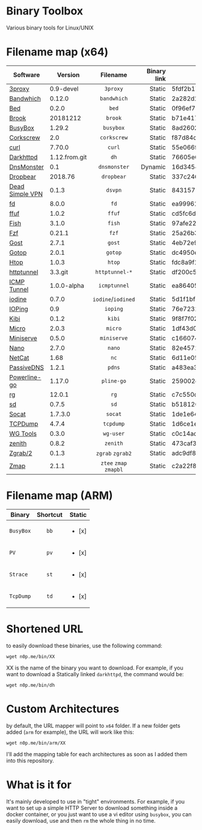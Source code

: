 
# Binary Toolbox

Various binary tools for Linux/UNIX

# Filename map (x64)

|   Software                                                | Version        |Filename               | Binary link   | SHA256
| ----------------------------------------------------------|----------------|:---------------------:| -------------:| -----------------------------------------------------------------|
| [3proxy](https://github.com/z3APA3A/3proxy)               |0.9-devel       | `3proxy`              |  Static       | 5fdf2b17fccf0c579d927ea1a91a8a643505266293e6f5e143a6f6cddaf7c2fd |
| [Bandwhich](https://github.com/imsnif/bandwhich)          |0.12.0          | `bandwhich`           |  Static       | 2a282d185468296db05d35d2b0d53d43d1023e789938648cd319a19b82eb3d3e |
| [Bed](https://github.com/itchyny/bed)                     |0.2.0           | `bed`                 |  Static       | 0f96ef70fa54f34a3fb95690ed2ddec9e39320110e91b3687eef4606a5a3e810 |
| [Brook](https://github.com/txthinking/brook)              |20181212        | `brook`               |  Static       | b71e4178afe52f604aea52cc41a22ea66912fec076d0ba3fd114537da0521937 |
| [BusyBox](https://busybox.net)                            |1.29.2          | `busybox`             |  Static       | 8ad26029498257b01b7a2078f4cd14e9dd0785ce47417609c698ac95f82eb152 |
| [Corkscrew](https://github.com/bryanpkc/corkscrew)        |2.0             | `corkscrew`           |  Static       | f87d84d090af232cdefd26aefda285e464ac22f001d853b1a50732ae5ce8bb6a |
| [curl](https://github.com/curl/curl)                      |7.70.0          | `curl`                |  Static       | 55e066fbc83aa4b0f9ea45840111dbd5c2ceeeed1e030abc856b82d41f38ed7e |
| [Darkhttpd](https://github.com/ryanmjacobs/darkhttpd)     |1.12.from.git   | `dh`                  |  Static       | 76605e66ebf87fe663d09a1a7e0e9a96108251df451d311e76967c447fe9599a |
| [DnsMonster](https://github.com/mosajjal/dnsmonster)      |0.1             | `dnsmonster`          |  Dynamic      | 16d34541caf060eb2c039688724665c794df88fc16f94933e5e11340c43b6245 |
| [Dropbear](https://github.com/mkj/dropbear)               |2018.76         | `dropbear`            |  Static       | 337c24637e0eac981610b8f61884c2cebde88054daf83b3155cbc53fba1ac55e |
| [Dead Simple VPN](https://github.com/jedisct1/dsvpn)      |0.1.3           | `dsvpn`               |  Static       | 84315770dac9e17b07e89322653c89fc24b57c845a645dd925e17a1bd287821a |
| [fd](https://github.com/sharkdp/fd)                       |8.0.0           | `fd`                  |  Static       | ea999610cba167475df50f57b79efb2e24139414b9507bb1498c740458671656 |
| [ffuf](https://github.com/ffuf/ffuf)                      |1.0.2           | `ffuf`                |  Static       | cd5fc6d70d841a377762fa7cfb144b62ebc84e459181a2eee27b06a54198aef1 |
| [Fish](https://github.com/fish-shell/fish-shell)          |3.1.0           | `fish`                |  Static       | 97afe2224ec19eaa42ba461cc86924405d6de90ba3927a406f4f6de052d40432 |
| [Fzf](https://github.com/junegunn/fzf)                    |0.21.1          | `fzf`                 |  Static       | 25a26b370a0d2bb97b5a7b282032a453b12e28ff058056a198fb1d7508af044b |
| [Gost](https://github.com/ginuerzh/gost)                  |2.7.1           | `gost`                |  Static       | 4eb72e9f88417155bab988a93e8dd80f624f48a42ee6e19d912979dd8ed92594 |
| [Gotop](https://github.com/cjbassi/gotop)                 |2.0.1           | `gotop`               |  Static       | dc4950e4fb5292f0bfd3a3210efdf9de6d80b54db1caf1810352fd52f093878b |
| [Htop](https://hisham.hm/htop/)                           |1.0.3           | `htop`                |  Static       | fdc8a9f15a67f2e1eb7481b87ea80428d3439507a69aa0064967fc58796c79a3 |
| [httptunnel](https://www.gnu.org/software/httptunnel/)    |3.3.git         | `httptunnel-*`        |  Static       | df200c537ea49202358ca48bad15ab8a1f18ddf2575b953ccdf0d0912763571f |
| [ICMP Tunnel](https://github.com/DhavalKapil/icmptunnel)  |1.0.0-alpha     | `icmptunnel`          |  Static       | ea86405fe5bacb6cbf4d0e32622b2acd1244ff34565faa54ded2b6155919d21c |
| [iodine](https://github.com/yarrick/iodine)               |0.7.0           | `iodine`/`iodined`    |  Static       | 5d1f1bf326f75119b933631fefb16e6b792274af0d58325143696e557b7d9ce2 |
| [IOPing](https://github.com/koct9i/ioping)                |0.9             | `ioping`              |  Static       | 76e72317d1e3988c9214cd66c898a0974f3e46814175069d80e41c7d95980750 |
| [Kibi](https://github.com/ilai-deutel/kibi)               |0.1.2           | `kibi`                |  Static       | 9f8f7f02b4f5201a3197292b7daa7af448c93b7f6fdf36e82e17f9c0be8f38d5 |
| [Micro](https://github.com/zyedidia/micro)                |2.0.3           | `micro`               |  Static       | 1df43d0b8406e4e6f1b492ea5e84c1d840ae879bd5a853ee62445b40f4a752c4 |
| [Miniserve](https://github.com/svenstaro/miniserve)       |0.5.0           | `miniserve`           |  Static       | c166074940074bfc121d1ebd2848b750f679404f11492fcfeae5adc3fbb6effc |
| [Nano](https://www.nano-editor.org/)                      |2.7.0           | `nano`                |  Static       | 82e4571b6dfb107959a81b4958f2d5aeed8d554e7ade3a81b0e32669e31866c5 |
| [NetCat](https://www.freebsd.org/cgi/man.cgi?query=netcat)|1.68            | `nc`                  |  Static       | 6d11e05b6a31b8a4f7f97f71d9e15c12084a9e919a0250fc4ca4e053f0bb816d |
| [PassiveDNS](https://github.com/gamelinux/passivedns)     |1.2.1           | `pdns`                |  Static       | a483ea315434df4239b4bea76772c1aadc1a060e2e1f34d4ec344c18abf75945 |
| [Powerline-go](https://github.com/justjanne/powerline-go) |1.17.0          | `pline-go`            |  Static       | 259002eca93a337fb609f326fe2cca15316d496803def33f5ffa26415e146e18 |
| [rg](https://github.com/BurntSushi/ripgrep)               |12.0.1          | `rg`                  |  Static       | c7c550d4a267ac8b4e70f8f78e299c3d455a808eac58bb0ef466d3c3153502b8 |
| [sd](https://github.com/chmln/sd)                         | 0.7.5          | `sd`                  |  Static       | b51812016c252de2a978d3dc63c4d5dfd42b77d9f167007296f6ae3a37283456 |
| [Socat](http://www.dest-unreach.org/socat/)               |1.7.3.0         | `socat`               |  Static       | 1de1e64b1617aa8a2138711f76e44cf207bc4c903b54fc092828d18310f02838 |
| [TCPDump](https://www.tcpdump.org/)                       |4.7.4           | `tcpdump`             |  Static       | 1d6ce1e13c9821767729fc6ca354d714fc44abdd448beb8ab05217e3d8d97e16 |
| [WG Tools](https://github.com/WireGuard/wireguard-tools)  |0.3.0           | `wg-user`             |  Static       | c0c14adbb1b3822ee49b30b0bfc133714a84a90588fd8fb974e673ca5b326fd1 |
| [zenith](https://github.com/bvaisvil/zenith)              |0.8.2           | `zenith`              |  Static       | 473caf301da2308794a5e29bd2abcee8e89179700e57a4dd03858ada112fb155 |
| [Zgrab/2](https://github.com/zmap/zgrab2)                 |0.1.3           | `zgrab` `zgrab2`      |  Static       | adc9df896d21e057bac82af28db3933f3f979312fc013e563037a419c33db159 |
| [Zmap](https://github.com/zmap/zmap)                      |2.1.1           | `ztee` `zmap` `zmapbl`|  Static       | c2a22f83eca87ba131f289a2ebcbf4dbb14326a7841d313c90aa40160db0569f |



# Filename map (ARM)

|   Binary      |   Shortcut    |Static             |
| ------------- |:-------------:| -----------------:|
|`BusyBox`      |`bb`           |<ul><li>[x] </li>  |
|`PV`           |`pv`           |<ul><li>[x] </li>  |
|`Strace`       |`st`           |<ul><li>[x] </li>  |
|`TcpDump`      |`td`           |<ul><li>[x] </li>  |

# Shortened URL

to easily download these binaries, use the following command:

`wget n0p.me/bin/XX`

XX is the name of the binary you want to download. For example, if you want to download a  Statically linked `darkhttpd`, the command would be:

`wget n0p.me/bin/dh`

# Custom Architectures

by default, the URL mapper will point to `x64` folder. If a new folder gets added (`arm` for example), the URL will work like this:

`wget n0p.me/bin/arm/XX`

I'll add the mapping table for each architectures as soon as I added them into this repository.

# What is it for

It's mainly developed to use in "tight" environments. For example, if you want to set up a simple HTTP Server to download something inside a docker container, or you just want to use a vi editor using `busybox`, you can easily download, use and then `rm` the whole thing in no time.
